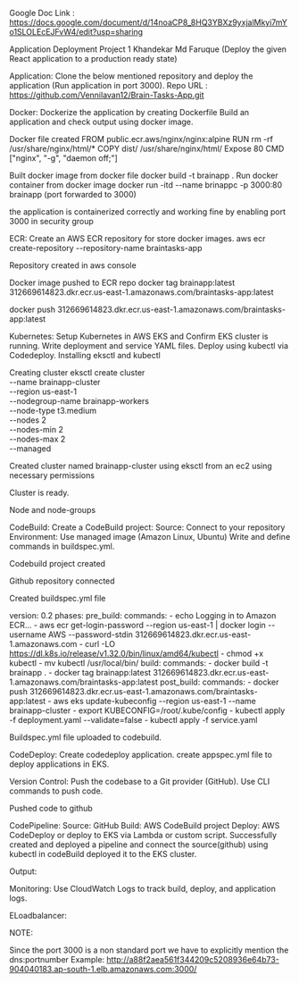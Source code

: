 
Google Doc Link : https://docs.google.com/document/d/14noaCP8_8HQ3YBXz9yxjalMkyi7mYo1SLOLEcEJFvW4/edit?usp=sharing



Application Deployment
Project 1
Khandekar Md Faruque
		(Deploy the given React application to a production ready state)


Application:
Clone the below mentioned repository and deploy the application (Run application in port 3000).
Repo URL : https://github.com/Vennilavan12/Brain-Tasks-App.git



Docker:
Dockerize the application by creating Dockerfile
Build an application and check output using docker image.



Docker file created
FROM public.ecr.aws/nginx/nginx:alpine
RUN rm -rf /usr/share/nginx/html/*
COPY dist/ /usr/share/nginx/html/
Expose 80
CMD ["nginx", "-g", "daemon off;"]

Built docker image from docker file
docker build -t brainapp .
Run docker container from docker image
docker run -itd --name brinappc -p 3000:80 brainapp (port forwarded to 3000)



the application is containerized correctly and working fine by enabling port 3000 in security group


ECR:
Create an AWS ECR repository for store docker images.
aws ecr create-repository --repository-name braintasks-app



Repository created in aws console


Docker image pushed to ECR repo
docker tag brainapp:latest 312669614823.dkr.ecr.us-east-1.amazonaws.com/braintasks-app:latest

docker push 312669614823.dkr.ecr.us-east-1.amazonaws.com/braintasks-app:latest

Kubernetes:
Setup Kubernetes in AWS EKS and Confirm EKS cluster is running.
Write deployment and service YAML files.
Deploy using kubectl via Codedeploy.
Installing eksctl and kubectl



Creating cluster
eksctl create cluster \
--name brainapp-cluster \
--region us-east-1 \
--nodegroup-name brainapp-workers \
--node-type t3.medium \
--nodes 2 \
--nodes-min 2 \
--nodes-max 2 \
--managed




Created cluster named brainapp-cluster using eksctl from an ec2 using necessary permissions





Cluster is ready.



Node and node-groups



CodeBuild:
Create a CodeBuild project:
Source: Connect to your repository
Environment: Use managed image (Amazon Linux, Ubuntu)
Write and define commands in buildspec.yml.


Codebuild project created

Github repository connected

Created buildspec.yml file 

version: 0.2
phases:
 pre_build:
   commands:
     - echo Logging in to Amazon ECR...
     - aws ecr get-login-password --region us-east-1 | docker login --username AWS --password-stdin 312669614823.dkr.ecr.us-east-1.amazonaws.com
     - curl -LO https://dl.k8s.io/release/v1.32.0/bin/linux/amd64/kubectl
     - chmod +x kubectl
     - mv kubectl /usr/local/bin/
 build:
   commands:
     - docker build -t brainapp .
     - docker tag brainapp:latest 312669614823.dkr.ecr.us-east-1.amazonaws.com/braintasks-app:latest
 post_build:
   commands:
     - docker push 312669614823.dkr.ecr.us-east-1.amazonaws.com/braintasks-app:latest
     - aws eks update-kubeconfig --region us-east-1 --name brainapp-cluster
     - export KUBECONFIG=/root/.kube/config
     - kubectl apply -f deployment.yaml --validate=false
     - kubectl apply -f service.yaml




Buildspec.yml file uploaded to codebuild.

CodeDeploy:
Create codedeploy application.
create appspec.yml file to deploy applications in EKS.


Version Control:
Push the codebase to a Git provider (GitHub).
Use CLI commands to push code.


Pushed code to github

CodePipeline:
Source: GitHub
Build: AWS CodeBuild project
Deploy: AWS CodeDeploy or deploy to EKS via Lambda or custom script.
Successfully created and deployed a pipeline and connect the source(github) using kubectl in codeBuild deployed it to the EKS cluster.




Output:



Monitoring:
Use CloudWatch Logs to track build, deploy, and application logs.



ELoadbalancer:



NOTE:

Since the port 3000 is a non standard port we have to explicitly mention the dns:portnumber 
Example:
http://a88f2aea561f344209c5208936e64b73-904040183.ap-south-1.elb.amazonaws.com:3000/
